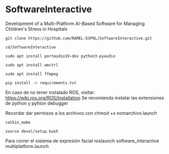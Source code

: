 # SoftwareInteractive
Development of a Multi-Platform AI-Based Software for Managing Children's Stress in Hospitals

    git clone https://github.com/RAMEL-ESPOL/SoftwareInteractive.git

    cd/SoftwareInteractive

    sudo apt install portaudio19-dev python3-pyaudio

    sudo apt install wmctrl

    sudo apt install ffmpeg

    pip install -r requirements.txt

En caso de no tener instalado ROS, visitar: https://wiki.ros.org/ROS/Installation
Se recomienda instalar las extensiones de python y pyhton debugger

Recordar dar permisos a los archivos con chmod +x nomarchivo.launch

    catkin_make

    source devel/setup.bash

Para correr el sistema de expresión facial 
    roslaunch software_interactive multiplatform.launch





